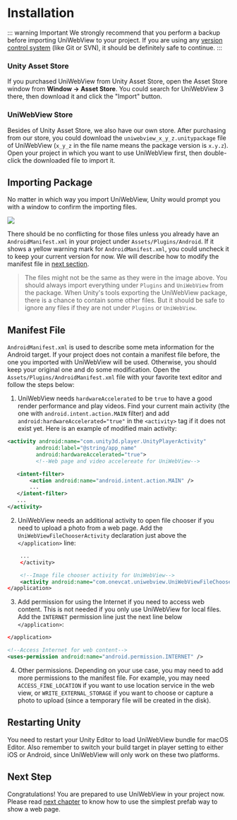 # Installation

::: warning Important
We strongly recommend that you perform a backup before importing UniWebView to your project. If you are using any [version control system](https://en.wikipedia.org/wiki/Version_control) (like Git or SVN), it should be definitely safe to continue.
:::

### Unity Asset Store

If you purchased UniWebView from Unity Asset Store, open the Asset Store window from **Window → Asset Store**. You could search for UniWebView 3 there, then download it and click the "Import" button.

### UniWebView Store

Besides of Unity Asset Store, we also have our own store. After purchasing from our store, you could download the `uniwebview_x_y_z.unitypackage` file of UniWebView (`x_y_z` in the file name means the package version is `x.y.z`). Open your project in which you want to use UniWebView first, then double-click the downloaded file to import it.

## Importing Package

No matter in which way you import UniWebView, Unity would prompt you with a window to confirm the importing files.

![](/images/importing.png)

There should be no conflicting for those files unless you already have an `AndroidManifest.xml` in your project under `Assets/Plugins/Android`. If it shows a yellow warning mark for `AndroidManifest.xml`, you could uncheck it to keep your current version for now. We will describe how to modify the manifest file in [next section](#manifest-file).

> The files might not be the same as they were in the image above. You should always import everything under `Plugins` and `UniWebView` from the package. When Unity's tools exporting the UniWebView package, there is a chance to contain some other files. But it should be safe to ignore any files if they are not under `Plugins` or `UniWebView`.

## Manifest File

`AndroidManifest.xml` is used to describe some meta information for the Android target. If your project does not contain a manifest file before, the one you imported with UniWebView will be used. Otherwise, you should keep your original one and do some modification. Open the `Assets/Plugins/AndroidManifest.xml` file with your favorite text editor and follow the steps below:

1. UniWebView needs `hardwareAccelerated` to be `true` to have a good render performance and play videos. Find your current main activity (the one with `android.intent.action.MAIN` filter) and add `android:hardwareAccelerated="true"` in the `<activity>` tag if it does not exist yet. Here is an example of modified main activity:

  ```xml
  <activity android:name="com.unity3d.player.UnityPlayerActivity"
           android:label="@string/app_name"
           android:hardwareAccelerated="true">
           <!--Web page and video accelereate for UniWebView-->

     <intent-filter>
         <action android:name="android.intent.action.MAIN" />
         ...
     </intent-filter>
     ...
 </activity>
   ```

2. UniWebView needs an additional activity to open file chooser if you need to upload a photo from a web page. Add the `UniWebViewFileChooserActivity` declaration just above the `</application>` line:

  ```xml
      ...
      </activity>

      <!--Image file chooser activity for UniWebView-->
      <activity android:name="com.onevcat.uniwebview.UniWebViewFileChooserActivity" />
  </application>
  ```

3. Add permission for using the Internet if you need to access web content. This is not needed if you only use UniWebView for local files. Add the `INTERNET` permission line just the next line below `</application>`:

  ```xml
  </application>
  
  <!--Access Internet for web content-->
  <uses-permission android:name="android.permission.INTERNET" />
  ```

4. Other permissions. Depending on your use case, you may need to add more permissions to the manifest file. For example, you may need `ACCESS_FINE_LOCATION` if you want to use location service in the web view, or `WRITE_EXTERNAL_STORAGE` if you want to choose or capture a photo to upload (since a temporary file will be created in the disk).

## Restarting Unity

You need to restart your Unity Editor to load UniWebView bundle for macOS Editor. Also remember to switch your build target in player setting to either iOS or Android, since UniWebView will only work on these two platforms.

## Next Step

Congratulations! You are prepared to use UniWebView in your project now. Please read [next chapter](./using-prefab.md) to know how to use the simplest prefab way to show a web page.
